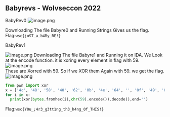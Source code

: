 ## Babyrevs - Wolvseccon 2022

BabyRev0
![image.png](https://cdn.hashnode.com/res/hashnode/image/upload/v1648315818194/LrJsjetsF.png)

Downloading The file Babyre0 and Running Strings Gives us the flag.
<br>
Flag:`wsc{juST_a_b4By_RE!}`

BabyRev1

![image.png](https://cdn.hashnode.com/res/hashnode/image/upload/v1648316226454/ex2pjFpti.png)
Downloading The file Babyre1 and Running it on IDA.
We Look at the encode function. it is xoring every element in flag with 59.<br>
![image.png](https://cdn.hashnode.com/res/hashnode/image/upload/v1648316363736/jJif2-kkg.png)
<br>
These are Xorred with 59. So if we XOR them Again with 59. we get the flag.
![image.png](https://cdn.hashnode.com/res/hashnode/image/upload/v1648316523415/ZwEiVzs1Q.png)
```py
from pwn import xor
x = ['4c', '48', '58', '40', '62', '0b', '4e', '64', '', '0f', '49', '08', '64', '5c', '08', '4f', '4f', '0a', '55', '5c', '64', '4f', '53', '08', '64', '53', '0f', '55', '5c', '64', '0b', '5d', '64', '6f', '73', '72', '68', '1a', '46', '47', '43']
for i in x:
  print(xor(bytes.fromhex(i),chr(59).encode()).decode(),end='')
```
Flag:`wsc{Y0u_;4r3_g3tt1ng_th3_h4ng_0f_THIS!}`
